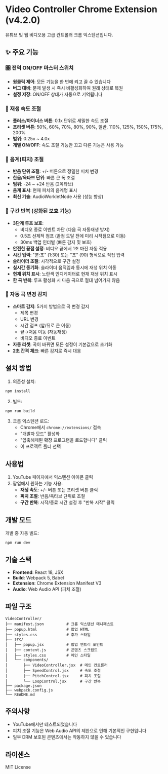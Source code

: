 # Video Controller Chrome Extension (v4.2.0)

유튜브 및 웹 비디오용 고급 컨트롤러 크롬 익스텐션입니다.

## ✨ 주요 기능

### 🎛️ 전역 ON/OFF 마스터 스위치
- **원클릭 제어**: 모든 기능을 한 번에 켜고 끌 수 있습니다
- **버그 대비**: 문제 발생 시 즉시 비활성화하여 원래 상태로 복원
- **설정 저장**: ON/OFF 상태가 자동으로 기억됩니다

### 🚀 재생 속도 조절
- **플러스/마이너스 버튼**: 0.1x 단위로 세밀한 속도 조절
- **프리셋 버튼**: 50%, 60%, 70%, 80%, 90%, 일반, 110%, 125%, 150%, 175%, 200%
- **범위**: 0.25x ~ 4.0x
- **개별 ON/OFF**: 속도 조절 기능만 끄고 다른 기능은 사용 가능

### 🎵 음계(피치) 조절
- **반음 단위 조절**: +/- 버튼으로 정밀한 피치 변경
- **한음/옥타브 단위**: 빠른 큰 폭 조절
- **범위**: -24 ~ +24 반음 (2옥타브)
- **음계 표시**: 현재 피치의 음계명 표시
- **최신 기술**: AudioWorkletNode 사용 (성능 향상)

### 🔄 구간 반복 (강화된 보호 기능)
- **3단계 루프 보호**:
  - 비디오 종료 이벤트 차단 (다음 곡 자동재생 방지)
  - 0.5초 선제적 점프 (끝점 도달 전에 미리 시작점으로 이동)
  - 30ms 백업 인터벌 (빠른 감지 및 보호)
- **안전한 끝점 설정**: 비디오 끝에서 1초 마진 자동 적용
- **시간 입력**: "분:초" (1:30) 또는 "초" (90) 형식으로 직접 입력
- **슬라이더 조절**: 시각적으로 구간 설정
- **실시간 동기화**: 슬라이더 움직임과 동시에 재생 위치 이동
- **현재 위치 표시**: 노란색 인디케이터로 현재 재생 위치 표시
- **한 곡 반복**: 루프 활성화 시 다음 곡으로 절대 넘어가지 않음

### 🔄 자동 곡 변경 감지
- **스마트 감지**: 5가지 방법으로 곡 변경 감지
  - 제목 변경
  - URL 변경
  - 시간 점프 (앞/뒤로 큰 이동)
  - 끝→처음 이동 (자동재생)
  - 비디오 종료 이벤트
- **자동 리셋**: 곡이 바뀌면 모든 설정이 기본값으로 초기화
- **2초 간격 체크**: 빠른 감지로 즉시 대응

## 설치 방법

1. 의존성 설치:
```bash
npm install
```

2. 빌드:
```bash
npm run build
```

3. 크롬 익스텐션 로드:
   - Chrome에서 `chrome://extensions/` 접속
   - "개발자 모드" 활성화
   - "압축해제된 확장 프로그램을 로드합니다" 클릭
   - 이 프로젝트 폴더 선택

## 사용법

1. YouTube 페이지에서 익스텐션 아이콘 클릭
2. 팝업에서 원하는 기능 사용:
   - **재생 속도**: +/- 버튼 또는 프리셋 버튼 클릭
   - **피치 조절**: 반음/옥타브 단위로 조절
   - **구간 반복**: 시작/종료 시간 설정 후 "반복 시작" 클릭

## 개발 모드

개발 중 자동 빌드:
```bash
npm run dev
```

## 기술 스택

- **Frontend**: React 18, JSX
- **Build**: Webpack 5, Babel
- **Extension**: Chrome Extension Manifest V3
- **Audio**: Web Audio API (피치 조절)

## 파일 구조

```
VideoController/
├── manifest.json          # 크롬 익스텐션 매니페스트
├── popup.html             # 팝업 HTML
├── styles.css             # 추가 스타일
├── src/
│   ├── popup.jsx          # 팝업 엔트리 포인트
│   ├── content.js         # 콘텐츠 스크립트
│   ├── styles.css         # 메인 스타일
│   └── components/
│       ├── VideoController.jsx  # 메인 컨트롤러
│       ├── SpeedControl.jsx     # 속도 조절
│       ├── PitchControl.jsx     # 피치 조절
│       └── LoopControl.jsx      # 구간 반복
├── package.json
├── webpack.config.js
└── README.md
```

## 주의사항

- YouTube에서만 테스트되었습니다
- 피치 조절 기능은 Web Audio API의 제한으로 인해 기본적인 구현입니다
- 일부 DRM 보호된 콘텐츠에서는 작동하지 않을 수 있습니다

## 라이센스

MIT License

